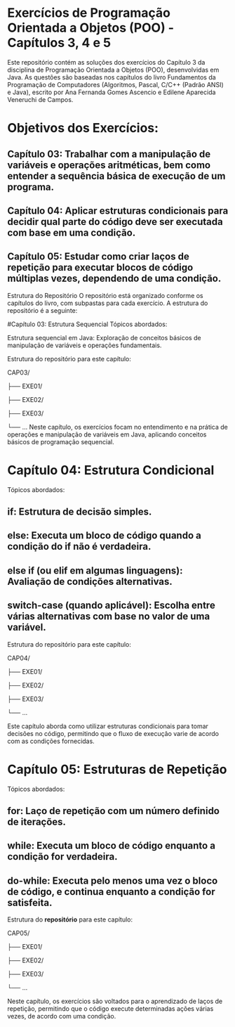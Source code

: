 # Exercícios de Programação Orientada a Objetos (POO) - Capítulos 3, 4 e 5


 Este repositório contém as soluções dos exercícios do Capítulo 3 da disciplina de Programação Orientada a Objetos (POO), desenvolvidas em Java. As questões são baseadas nos capítulos do livro Fundamentos da Programação de Computadores (Algoritmos, Pascal, C/C++ (Padrão 
 ANSI) e Java), escrito por Ana Fernanda Gomes Ascencio e Edilene Aparecida Veneruchi de Campos.

# Objetivos dos Exercícios:
 ## Capítulo 03: Trabalhar com a manipulação de variáveis e operações aritméticas, bem como entender a sequência básica de execução de um programa.
 ## Capítulo 04: Aplicar estruturas condicionais para decidir qual parte do código deve ser executada com base em uma condição.
 ## Capítulo 05: Estudar como criar laços de repetição para executar blocos de código múltiplas vezes, dependendo de uma condição.


Estrutura do Repositório
O repositório está organizado conforme os capítulos do livro, com subpastas para cada exercício. A estrutura do repositório é a seguinte:

#Capítulo 03: Estrutura Sequencial
Tópicos abordados:

Estrutura sequencial em Java: Exploração de conceitos básicos de manipulação de variáveis e operações fundamentais.

Estrutura do repositório para este capítulo:


CAP03/ 


 ├── EXE01/
 
 ├── EXE02/
 
 ├── EXE03/
 
 └── ...
Neste capítulo, os exercícios focam no entendimento e na prática de operações e manipulação de variáveis em Java, aplicando conceitos básicos de programação sequencial.

# Capítulo 04: Estrutura Condicional
Tópicos abordados:

## if: Estrutura de decisão simples.
## else: Executa um bloco de código quando a condição do if não é verdadeira.
## else if (ou elif em algumas linguagens): Avaliação de condições alternativas.
## switch-case (quando aplicável): Escolha entre várias alternativas com base no valor de uma variável.

Estrutura do repositório para este capítulo:


CAP04/

├── EXE01/

├── EXE02/

├── EXE03/

└── ...

Este capítulo aborda como utilizar estruturas condicionais para tomar decisões no código, permitindo que o fluxo de execução varie de acordo com as condições fornecidas.

# Capítulo 05: Estruturas de Repetição
Tópicos abordados:

## for: Laço de repetição com um número definido de iterações.
## while: Executa um bloco de código enquanto a condição for verdadeira.
## do-while: Executa pelo menos uma vez o bloco de código, e continua enquanto a condição for satisfeita.

Estrutura do <b>repositório</b> para este capítulo:


CAP05/


├── EXE01/

├── EXE02/

├── EXE03/

└── ...

Neste capítulo, os exercícios são voltados para o aprendizado de laços de repetição, permitindo que o código execute determinadas ações várias vezes, de acordo com uma condição.

